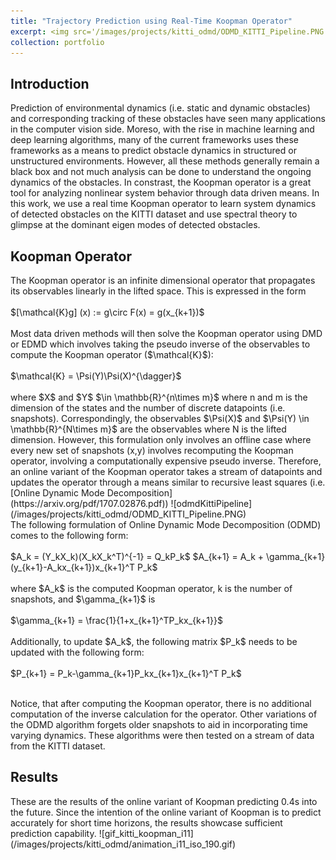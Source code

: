```yaml
---
title: "Trajectory Prediction using Real-Time Koopman Operator"
excerpt: <img src='/images/projects/kitti_odmd/ODMD_KITTI_Pipeline.PNG' alt='Pipeline for ODMD with Koopman on KITTI Dataset'>
collection: portfolio
---
```


<h2> Introduction </h2>
Prediction of environmental dynamics (i.e. static and dynamic obstacles) and corresponding tracking of these obstacles have seen many applications in the computer vision side. Moreso, with the rise in machine learning and deep learning algorithms, many of the current frameworks uses these frameworks as a means to predict obstacle dynamics in structured or unstructured environments. However, all these methods generally remain a black box and not much analysis can be done to understand the ongoing dynamics of the obstacles. In constrast, the Koopman operator is a great tool for analyzing nonlinear system behavior through data driven means. In this work, we use a real time Koopman operator to learn system dynamics of detected obstacles on the KITTI dataset and use spectral theory to glimpse at the dominant eigen modes of detected obstacles. 

<h2> Koopman Operator </h2>
The Koopman operator is an infinite dimensional operator that propagates its observables linearly in the lifted space. This is expressed in the form
<br/><br/>
$[\mathcal{K}g] (x) := g\circ F(x) = g(x_{k+1})$
<br/><br/>
Most data driven methods will then solve the Koopman operator using DMD or EDMD which involves taking the pseudo inverse of the observables to compute the Koopman operator ($\mathcal{K}$):
<br/><br/>
$\mathcal{K} = \Psi(Y)\Psi(X)^{\dagger}$
<br/><br/>
where $X$ and $Y$ $\in \mathbb{R}^{n\times m}$ where n and m is the dimension of the states and the number of discrete datapoints (i.e. snapshots). Correspondingly, the observables $\Psi(X)$ and $\Psi(Y) \in \mathbb{R}^{N\times m}$ are the observables where N is the lifted dimension. However, this formulation only involves an offline case where every new set of snapshots (x,y) involves recomputing the Koopman operator, involving a computationally expensive pseudo inverse. Therefore, an online variant of the Koopman operator takes a stream of datapoints and updates the operator through a means similar to recursive least squares (i.e. [Online Dynamic Mode Decomposition](https://arxiv.org/pdf/1707.02876.pdf))
![odmdKittiPipeline](/images/projects/kitti_odmd/ODMD_KITTI_Pipeline.PNG)
<br/>
The following formulation of Online Dynamic Mode Decomposition (ODMD) comes to the following form:
<br/><br/>
$A_k = (Y_kX_k)(X_kX_k^T)^{-1} = Q_kP_k$
$A_{k+1} = A_k + \gamma_{k+1}(y_{k+1}-A_kx_{k+1})x_{k+1}^T P_k$
<br/><br/>
where $A_k$ is the computed Koopman operator, k is the number of snapshots, and $\gamma_{k+1}$ is
<br/><br/>
$\gamma_{k+1} = \frac{1}{1+x_{k+1}^TP_kx_{k+1}}$
<br/><br/>
Additionally, to update $A_k$, the following matrix $P_k$ needs to be updated with the following form:
<br/><br/>
$P_{k+1} = P_k-\gamma_{k+1}P_kx_{k+1}x_{k+1}^T P_k$
<br/><br/>

Notice, that after computing the Koopman operator, there is no additional computation of the inverse calculation for the operator. Other variations of the ODMD algorithm forgets older snapshots to aid in incorporating time varying dynamics. These algorithms were then tested on a stream of data from the KITTI dataset.

<h2> Results </h2>
These are the results of the online variant of Koopman predicting 0.4s into the future. Since the intention of the online variant of Koopman is to predict accurately for short time horizons, the results showcase sufficient prediction capability.
![gif_kitti_koopman_i11](/images/projects/kitti_odmd/animation_i11_iso_190.gif)


<!--TODO: Add segment talking about results of the spectrum of the operator and showcase it-->
